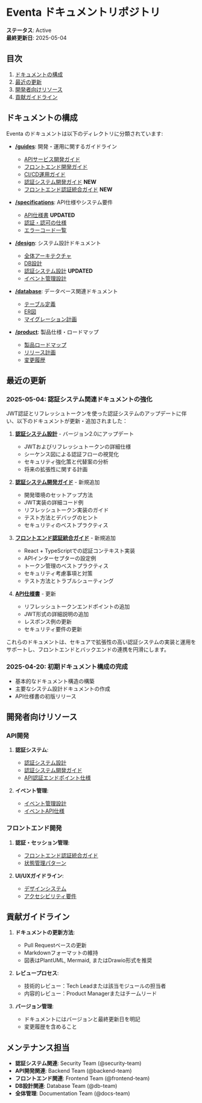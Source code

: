 # Eventa ドキュメントリポジトリ

**ステータス**: Active  
**最終更新日**: 2025-05-04

## 目次

1. [ドキュメントの構成](#ドキュメントの構成)
2. [最近の更新](#最近の更新)
3. [開発者向けリソース](#開発者向けリソース)
4. [貢献ガイドライン](#貢献ガイドライン)

## ドキュメントの構成

Eventa のドキュメントは以下のディレクトリに分類されています:

- **[/guides](/guides)**: 開発・運用に関するガイドライン
  - [APIサービス開発ガイド](/guides/api_development.md)
  - [フロントエンド開発ガイド](/guides/frontend_development.md)
  - [CI/CD運用ガイド](/guides/cicd_operations.md)
  - [認証システム開発ガイド](/guides/authentication_guide.md) **NEW**
  - [フロントエンド認証統合ガイド](/guides/frontend_auth_integration.md) **NEW**

- **[/specifications](/specifications)**: API仕様やシステム要件
  - [API仕様書](/specifications/api_reference.md) **UPDATED**
  - [認証・認可の仕様](/specifications/auth_specs.md)
  - [エラーコード一覧](/specifications/error_codes.md)

- **[/design](/design)**: システム設計ドキュメント
  - [全体アーキテクチャ](/design/architecture.md)
  - [DB設計](/design/database_design.md)
  - [認証システム設計](/design/auth_design.md) **UPDATED**
  - [イベント管理設計](/design/event_management.md)

- **[/database](/database)**: データベース関連ドキュメント
  - [テーブル定義](/database/table_definitions.md)
  - [ER図](/database/er_diagram.png)
  - [マイグレーション計画](/database/migration_plan.md)

- **[/product](/product)**: 製品仕様・ロードマップ
  - [製品ロードマップ](/product/roadmap.md)
  - [リリース計画](/product/release_plan.md)
  - [変更履歴](/product/changelog.md)

## 最近の更新

### 2025-05-04: 認証システム関連ドキュメントの強化

JWT認証とリフレッシュトークンを使った認証システムのアップデートに伴い、以下のドキュメントが更新・追加されました：

1. **[認証システム設計](/design/auth_design.md)** - バージョン2.0にアップデート
   - JWTおよびリフレッシュトークンの詳細仕様
   - シーケンス図による認証フローの視覚化
   - セキュリティ強化策と代替案の分析
   - 将来の拡張性に関する計画

2. **[認証システム開発ガイド](/guides/authentication_guide.md)** - 新規追加
   - 開発環境のセットアップ方法
   - JWT実装の詳細コード例
   - リフレッシュトークン実装のガイド
   - テスト方法とデバッグのヒント
   - セキュリティのベストプラクティス

3. **[フロントエンド認証統合ガイド](/guides/frontend_auth_integration.md)** - 新規追加
   - React + TypeScriptでの認証コンテキスト実装
   - APIインターセプターの設定例
   - トークン管理のベストプラクティス
   - セキュリティ考慮事項と対策
   - テスト方法とトラブルシューティング

4. **[API仕様書](/specifications/api_reference.md)** - 更新
   - リフレッシュトークンエンドポイントの追加
   - JWT形式の詳細説明の追加
   - レスポンス例の更新
   - セキュリティ要件の更新

これらのドキュメントは、セキュアで拡張性の高い認証システムの実装と運用をサポートし、フロントエンドとバックエンドの連携を円滑にします。

### 2025-04-20: 初期ドキュメント構成の完成

- 基本的なドキュメント構造の構築
- 主要なシステム設計ドキュメントの作成
- API仕様書の初版リリース

## 開発者向けリソース

### API開発

1. **認証システム**:
   - [認証システム設計](/design/auth_design.md)
   - [認証システム開発ガイド](/guides/authentication_guide.md)
   - [API認証エンドポイント仕様](/specifications/api_reference.md#authentication)

2. **イベント管理**:
   - [イベント管理設計](/design/event_management.md)
   - [イベントAPI仕様](/specifications/api_reference.md#events)

### フロントエンド開発

1. **認証・セッション管理**:
   - [フロントエンド認証統合ガイド](/guides/frontend_auth_integration.md)
   - [状態管理パターン](/guides/frontend_development.md#state-management)

2. **UI/UXガイドライン**:
   - [デザインシステム](/guides/frontend_development.md#design-system)
   - [アクセシビリティ要件](/guides/frontend_development.md#accessibility)

## 貢献ガイドライン

1. **ドキュメントの更新方法**:
   - Pull Requestベースの更新
   - Markdownフォーマットの維持
   - 図表はPlantUML, Mermaid, またはDrawio形式を推奨

2. **レビュープロセス**:
   - 技術的レビュー：Tech Leadまたは該当モジュールの担当者
   - 内容的レビュー：Product Managerまたはチームリード

3. **バージョン管理**:
   - ドキュメントにはバージョンと最終更新日を明記
   - 変更履歴を含めること

## メンテナンス担当

- **認証システム関連**: Security Team (@security-team)
- **API開発関連**: Backend Team (@backend-team)
- **フロントエンド関連**: Frontend Team (@frontend-team)
- **DB設計関連**: Database Team (@db-team)
- **全体管理**: Documentation Team (@docs-team) 